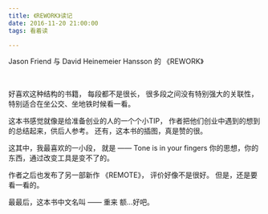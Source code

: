 ```yaml
---
title: 《REWORK》读记
date: 2016-11-20 21:00:00
tags: 看着读

---
```


Jason Friend 与 David Heinemeier Hansson 的 《REWORK》

<!-- more -->

<br/>

好喜欢这种结构的书籍，
每段都不是很长，
很多段之间没有特别强大的关联性，
特别适合在坐公交、坐地铁时候看一看。

这本书感觉就像是给准备创业的人的一个个小TIP，
作者把他们创业中遇到的想到的总结起来，供后人参考。
还有，这本书的插图，真是赞的很。

这其中，我最喜欢的一小段，
就是 —— Tone is in your fingers
你的思想，你的东西，通过改变工具是变不了的。

作者之后也发布了另一部新作 《REMOTE》，
评价好像不是很好。
但是，还是要看一看的。

最最后，这本书中文名叫 —— 重来
额...好吧。